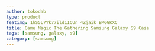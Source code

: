 ```yaml
---
author: tokodab
type: product
featimg: 1hS5L7Yk77ild1ICUn_4Zjaik_BMGGKXC
title: Game Magic The Gathering Samsung Galaxy S9 Case
tags: [samsung, galaxy, s9]
category: [samsung]
---
```


